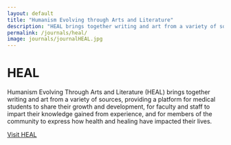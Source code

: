 ```yaml
---
layout: default
title: "Humanism Evolving through Arts and Literature"
description: "HEAL brings together writing and art from a variety of sources, providing a platform for medical students to share their growth and development."
permalink: /journals/heal/
image: journals/journalHEAL.jpg
---
```


# HEAL

Humanism Evolving Through Arts and Literature (HEAL) brings together writing and art from a variety of sources, providing a platform for medical students to share their growth and development, for faculty and staff to impart their knowledge gained from experience, and for members of the community to express how health and healing have impacted their lives.

[Visit HEAL](https://journals.flvc.org/heal)
